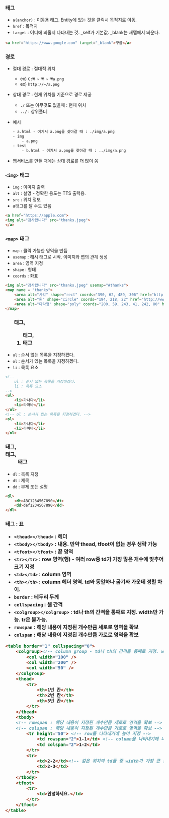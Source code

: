 ### <a> 태그
- `a(anchor)` : 이동용 태그. Entity에 있는 것을 클릭시 목적지로 이동.
- `href` : 목적지
- `target` : 어디에 띄울지 나타내는 것. _self가 기본값. _blank는 새탭에서 띄운다.

```html
<a href="https://www.google.com" target="_blank">구글</a>
```

### 경로
- 절대 경로 : 절대적 위치
    - ex) `C:₩ ~ ₩ ~ ₩a.png`
    - ex) `http://~/a.png`
- 상대 경로 : 현재 위치를 기준으로 경로 제공
    - `./` 또는 아무것도 없을때 : 현재 위치
    - `../` : 상위폴더
- 예시
    
    ```html
    - a.html - 여기서 a.png를 찾아갈 때 : ./img/a.png
    - img
        - a.png
    - test
        - b.html - 여기서 a.png를 찾아갈 때 : ../img/a.png
    ```
    
- 웹서비스를 만들 때에는 상대 경로를 더 많이 씀

### `<img>` 태그
- `img` : 이미지 출력
- `alt` : 설명 - 정확한 용도는 TTS 출력용.
- `src` : 위치 정보
- a태그를 달 수도 있음

```html
<a href="https://apple.com">
<img alt="감사합니다" src="thanks.jpeg">
</a>
```

### `<map>` 태그
- `map` : 클릭 가능한 영역을 만듬
- `usemap` : 해시 태그로 시작. 이미지와 맵의 관계 생성
- `area` : 영역 지정
- `shape` : 형태
- `coords` : 좌표

```html
<img alt="감사합니다" src="thanks.jpeg" usemap="#thanks">
<map name = "thanks">
	<area alt="사각" shape="rect" coords="390, 62, 489, 306" href="http://www.naver.com" />
	<area alt="원" shape="circle" coords="194, 218, 22" href="http://www.daum.net" />
	<area alt="다각형" shape="poly" coords="200, 59, 243, 41, 242, 80" href="http://www.amazon.com" />
</map>
```

### <ul> 태그, <ol> 태그, <li> 태그

- `ul` : 순서 없는 목록을 지정하겠다.
- `ol` : 순서가 있는 목록을 지정하겠다.
- `li` : 목록 요소

```html
<!-- 
	ul : 순서 없는 목록을 지정하겠다.
	li : 목록 요소
-->
<ul>
	<li>가나다</li>
	<li>라마바</li>
</ul>
<!-- ol : 순서가 있는 목록을 지정하겠다. -->
<ol>
	<li>가나다</li>
	<li>라마바</li>
</ol>
```

### <dl> 태그, <dt> 태그, <dd> 태그

- `dl` : 목록 지정
- `dt` : 제목
- `dd` : 부제 또는 설명

```html
<dl>
	<dt>ABC1234567890</dt>
	<dd>def1234567890</dd>
</dl>
```

### <table> 태그 : 표

- `<thead></thead>` : 헤더
- `<tbody></tbody>` : 내용. 만약 thead, tfoot이 없는 경우 생략 가능
- `<tfoot></tfoot>` : 끝 영역
- `<tr></tr>` : row 영역(행) - 여러 row중 td가 가장 많은 개수에 맞추어 크기 지정
- `<td></td>` : column 영역
- `<th></th>` : column 헤더 영역. td와 동일하나 굵기와 가운데 정렬 차이.
- `border` : 테두리 두께
- `cellspacing` : 셀 간격
- `<colgroup></colgroup>` : td나 th의 간격을 통째로 지정. width만 가능. tr은 불가능.
- `rowspan` : 해당 내용이 지정된 개수만큼 세로로 영역을 확보
- `colspan` : 해당 내용이 지정된 개수만큼 가로로 영역을 확보

```html
<table border="1" cellspacing="0">
	<colgroup><!-- column group - td나 th의 간격을 통째로 지정. width만 가능. tr은 불가능.-->
		<col width="100" />
		<col width="200" />
		<col width="50" />
	</colgroup>
	<thead>
		<tr>
			<th>1번 칸</th>
			<th>2번 칸</th>
			<th>3번 칸</th>
		</tr>
	</thead>
	<tbody>
	<!-- rowspan : 해당 내용이 지정된 개수만큼 세로로 영역을 확보 -->
	<!-- colspan : 해당 내용이 지정된 개수만큼 가로로 영역을 확보 -->
		<tr height="50"> <!-- row를 나타내기에 높이 지정 -->
			<td rowspan="2">1-1</td> <!-- column을 나타내기에 너비 지정 width를 활용해 가능. -->
			<td colspan="2">1-2</td>
		</tr>
		<tr>
			<td>2-2</td><!-- 같은 위치의 td들 중 width가 가장 큰 것의 크기에 맞춘다. -->
			<td>2-3</td>
		</tr>
	</tbody>
	<tfoot>
		<tr>
			<td>안녕하세요.</td>
		</tr>
	</tfoot>
</table>
```